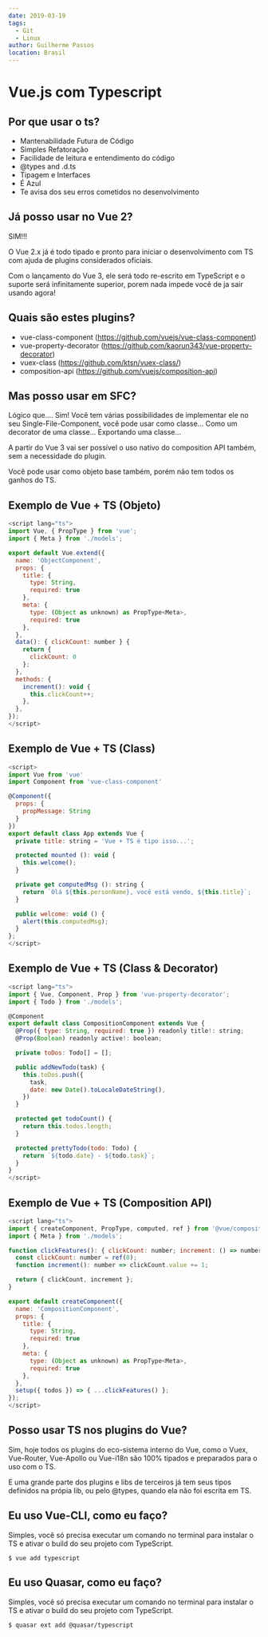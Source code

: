 ```yaml
---
date: 2019-03-19
tags:
  - Git
  - Linux
author: Guilherme Passos
location: Brasil
---
```


# Vue.js com Typescript

## Por que usar o ts?

- Mantenabilidade Futura de Código
- Simples Refatoração
- Facilidade de leitura e entendimento do código
- @types and .d.ts
- Tipagem e Interfaces
- É Azul
- Te avisa dos seu erros cometidos no desenvolvimento

## Já posso usar no Vue 2?

SIM!!!

O Vue 2.x já é todo tipado e pronto para iniciar o desenvolvimento com
TS com ajuda de plugins considerados oficiais.

Com o lançamento do Vue 3, ele será todo re-escrito em TypeScript
e o suporte será infinitamente superior, porem nada impede você de ja sair usando agora!

## Quais são estes plugins?

- vue-class-component (https://github.com/vuejs/vue-class-component)
- vue-property-decorator (https://github.com/kaorun343/vue-property-decorator)
- vuex-class (https://github.com/ktsn/vuex-class/)
- composition-api (https://github.com/vuejs/composition-api)

## Mas posso usar em SFC?

Lógico que.... Sim! Você tem várias possibilidades de implementar ele no seu Single-File-Component, você pode usar como classe... Como um decorator de uma classe... Exportando uma classe...

A partir do Vue 3 vai ser possível o uso nativo do composition API também, sem a necessidade do plugin.

Você pode usar como objeto base também, porém não tem todos os ganhos do TS.

## Exemplo de Vue + TS (Objeto)

```javascript
<script lang="ts">
import Vue, { PropType } from 'vue';
import { Meta } from './models';

export default Vue.extend({
  name: 'ObjectComponent',
  props: {
    title: {
      type: String,
      required: true
    },
    meta: {
      type: (Object as unknown) as PropType<Meta>,
      required: true
    },
  },
  data(): { clickCount: number } {
    return {
      clickCount: 0
    };
  },
  methods: {
    increment(): void {
      this.clickCount++;
    },
  },
});
</script>
```

## Exemplo de Vue + TS (Class)

```javascript
<script>
import Vue from 'vue'
import Component from 'vue-class-component'

@Component({
  props: {
    propMessage: String
  }
})
export default class App extends Vue {
  private title: string = 'Vue + TS é tipo isso...';

  protected mounted (): void {
    this.welcome();
  }

  private get computedMsg (): string {
    return `Olá ${this.personName}, você está vendo, ${this.title}`;
  }

  public welcome: void () {
    alert(this.computedMsg);
  }
};
</script>
```

## Exemplo de Vue + TS (Class & Decorator)

```javascript
<script lang="ts">
import { Vue, Component, Prop } from 'vue-property-decorator';
import { Todo } from './models';

@Component
export default class CompositionComponent extends Vue {
  @Prop({ type: String, required: true }) readonly title!: string;
  @Prop(Boolean) readonly active!: boolean;

  private toDos: Todo[] = [];

  public addNewTodo(task) {
    this.toDos.push({
      task,
      date: new Date().toLocaleDateString(),
    })
  }

  protected get todoCount() {
    return this.todos.length;
  }

  protected prettyTodo(todo: Todo) {
    return `${todo.date} - ${todo.task}`;
  }
}
</script>
```

## Exemplo de Vue + TS (Composition API)

```javascript
<script lang="ts">
import { createComponent, PropType, computed, ref } from '@vue/composition-api';
import { Meta } from './models';

function clickFeatures(): { clickCount: number; increment: () => number; } {
  const clickCount: number = ref(0);
  function increment(): number => clickCount.value += 1;

  return { clickCount, increment };
}

export default createComponent({
  name: 'CompositionComponent',
  props: {
    title: {
      type: String,
      required: true
    },
    meta: {
      type: (Object as unknown) as PropType<Meta>,
      required: true
    },
  },
  setup({ todos }) => { ...clickFeatures() };
});
</script>
```

## Posso usar TS nos plugins do Vue?

Sim, hoje todos os plugins do eco-sistema interno do Vue, como o Vuex,
Vue-Router, Vue-Apollo ou Vue-i18n são 100% tipados e preparados para o uso com o TS.

E uma grande parte dos plugins e libs de terceiros já tem seus tipos definidos
na própia lib, ou pelo @types, quando ela não foi escrita em TS.

## Eu uso Vue-CLI, como eu faço?

Simples, você só precisa executar um comando no terminal para
instalar o TS e ativar o build do seu projeto com TypeScript.

```code
$ vue add typescript
```

## Eu uso Quasar, como eu faço?

Simples, você só precisa executar um comando no terminal para
instalar o TS e ativar o build do seu projeto com TypeScript.

```code
$ quasar ext add @quasar/typescript
```
